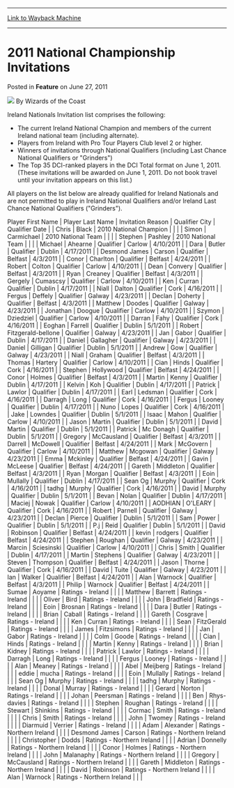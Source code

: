 
---
[Link to Wayback Machine](https://web.archive.org/web/20220520172936/https://magic.wizards.com/en/articles/archive/feature/2011-national-championship-invitations-2011-06-27)

[_metadata_:wayback_url]:- "https://magic.wizards.com/en/articles/archive/feature/2011-national-championship-invitations-2011-06-27"
[_metadata_:wayback_raw_url]:- "https://web.archive.org/web/20220520172936id_/https://magic.wizards.com/en/articles/archive/feature/2011-national-championship-invitations-2011-06-27"
[_metadata_:wayback_capture_timestamp]:- "2022-05-20 17:29:36+00:00"
[_metadata_:publish_date]:- "2011-06-27"
[_metadata_:description]:- "Ireland Nationals Invitation list comprises the following:The current Ireland National Champion and members of the current Ireland national team (including alternate). Players from Ireland with Pro Tour Players Club level 2 or higher. Winners of invitations through National Qualifiers (including Last Chance National Qualifiers or `Grinders`) The Top 35 DCI-ranked players in"
[_metadata_:generator]:- "Drupal 7 (http://drupal.org)"
---


2011 National Championship Invitations
======================================



 Posted in **Feature**
 on June 27, 2011 






![](https://media.magic.wizards.com/styles/auth_small/public/images/person/wizards_author.jpg)
By Wizards of the Coast











Ireland Nationals Invitation list comprises the following:

* The current Ireland National Champion and members of the current Ireland national team (including alternate).
* Players from Ireland with Pro Tour Players Club level 2 or higher.
* Winners of invitations through National Qualifiers (including Last Chance National Qualifiers or "Grinders")
* The Top 35 DCI-ranked players in the DCI Total format on June 1, 2011. (These invitations will be awarded on June 1, 2011. Do not book travel until your invitation appears on this list.)

All players on the list below are already qualified for Ireland Nationals and are not permitted to play in Ireland National Qualifiers and/or Ireland Last Chance National Qualifiers ("Grinders").



 Player First Name |
 Player Last Name |
 Invitation Reason |
 Qualifier City |
 Qualifier Date |
| Chris | Black | 2010 National Champion |  |  |
| Simon | Carmichael | 2010 National Team |  |  |
| Stephen | Pashley | 2010 National Team |  |  |
| Michael | Ahearne | Qualifier | Carlow | 4/10/2011 |
| Dara | Butler | Qualifier | Dublin | 4/17/2011 |
| Desmond James | Carson | Qualifier | Belfast | 4/3/2011 |
| Conor | Charlton | Qualifier | Belfast | 4/24/2011 |
| Robert | Colton | Qualifier | Carlow | 4/10/2011 |
| Dean | Convery | Qualifier | Belfast | 4/3/2011 |
| Ryan | Creaney | Qualifier | Belfast | 4/3/2011 |
| Gergely | Cumascsy | Qualifier | Carlow | 4/10/2011 |
| Ken | Curran | Qualifier | Dublin | 4/17/2011 |
| Niall | Dalton | Qualifier | Cork | 4/16/2011 |
| Fergus | Deffely | Qualifier | Galway | 4/23/2011 |
| Declan | Doherty | Qualifier | Belfast | 4/3/2011 |
| Matthew | Doodes | Qualifier | Galway | 4/23/2011 |
| Jonathan | Doogue | Qualifier | Carlow | 4/10/2011 |
| Szymon | Dziedziel | Qualifier | Carlow | 4/10/2011 |
| Darran | Fahy | Qualifier | Cork | 4/16/2011 |
| Eoghan | Farrell | Qualifier | Dublin | 5/1/2011 |
| Robert | Fitzgerald-bellone | Qualifier | Galway | 4/23/2011 |
| Jan | Gabor | Qualifier | Dublin | 4/17/2011 |
| Daniel | Gallagher | Qualifier | Galway | 4/23/2011 |
| Daniel | Gilligan | Qualifier | Dublin | 5/1/2011 |
| Andrew | Gow | Qualifier | Galway | 4/23/2011 |
| Niall | Graham | Qualifier | Belfast | 4/3/2011 |
| Thomas | Hartery | Qualifier | Carlow | 4/10/2011 |
| Cian | Hinds | Qualifier | Cork | 4/16/2011 |
| Stephen | Hollywood | Qualifier | Belfast | 4/24/2011 |
| Conor | Holmes | Qualifier | Belfast | 4/3/2011 |
| Martin | Kenny | Qualifier | Dublin | 4/17/2011 |
| Kelvin | Koh | Qualifier | Dublin | 4/17/2011 |
| Patrick | Lawlor | Qualifier | Dublin | 4/17/2011 |
| Earl | Ledsman | Qualifier | Cork | 4/16/2011 |
| Darragh | Long | Qualifier | Cork | 4/16/2011 |
| Fergus | Looney | Qualifier | Dublin | 4/17/2011 |
| Nuno | Lopes | Qualifier | Cork | 4/16/2011 |
| Jake | Lowndes | Qualifier | Dublin | 5/1/2011 |
| Isaac | Mahon | Qualifier | Carlow | 4/10/2011 |
| Jason | Martin | Qualifier | Dublin | 5/1/2011 |
| David | Martin | Qualifier | Dublin | 5/1/2011 |
| Patrick | Mc Donagh | Qualifier | Dublin | 5/1/2011 |
| Gregory | McCausland | Qualifier | Belfast | 4/3/2011 |
| Darrell | McDowell | Qualifier | Belfast | 4/24/2011 |
| Mark | McGovern | Qualifier | Carlow | 4/10/2011 |
| Matthew | Mcgowan | Qualifier | Galway | 4/23/2011 |
| Emma | Mckinley | Qualifier | Belfast | 4/24/2011 |
| Gavin | McLeese | Qualifier | Belfast | 4/24/2011 |
| Gareth | Middleton | Qualifier | Belfast | 4/3/2011 |
| Ryan | Morgan | Qualifier | Belfast | 4/3/2011 |
| Eoin | Mullally | Qualifier | Dublin | 4/17/2011 |
| Sean Og | Murphy | Qualifier | Cork | 4/16/2011 |
| tadhg | Murphy | Qualifier | Cork | 4/16/2011 |
| David | Murphy | Qualifier | Dublin | 5/1/2011 |
| Bevan | Nolan | Qualifier | Dublin | 4/17/2011 |
| Maciej | Nowak | Qualifier | Carlow | 4/10/2011 |
| AODHIAN | O'LEARY | Qualifier | Cork | 4/16/2011 |
| Robert | Parnell | Qualifier | Galway | 4/23/2011 |
| Declan | Pierce | Qualifier | Dublin | 5/1/2011 |
| Sam | Power | Qualifier | Dublin | 5/1/2011 |
| P.j | Reid | Qualifier | Dublin | 5/1/2011 |
| David | Robinson | Qualifier | Belfast | 4/24/2011 |
| kevin | rodgers | Qualifier | Belfast | 4/24/2011 |
| Stephen | Roughan | Qualifier | Galway | 4/23/2011 |
| Marcin | Sciesinski | Qualifier | Carlow | 4/10/2011 |
| Chris | Smith | Qualifier | Dublin | 4/17/2011 |
| Martin | Stephens | Qualifier | Galway | 4/23/2011 |
| Steven | Thompson | Qualifier | Belfast | 4/24/2011 |
| Jason | Thorne | Qualifier | Cork | 4/16/2011 |
| David | Tuite | Qualifier | Galway | 4/23/2011 |
| Ian | Walker | Qualifier | Belfast | 4/24/2011 |
| Alan | Warnock | Qualifier | Belfast | 4/3/2011 |
| Philip | Warnock | Qualifier | Belfast | 4/24/2011 |
| Sumae | Aoyame | Ratings - Ireland |  |  |
| Matthew | Barrett | Ratings - Ireland |  |  |
| Oliver | Bird | Ratings - Ireland |  |  |
| John | Bradfield | Ratings - Ireland |  |  |
| Eoin | Brosnan | Ratings - Ireland |  |  |
| Dara | Butler | Ratings - Ireland |  |  |
| Brian | Caball | Ratings - Ireland |  |  |
| Gareth | Cosgrave | Ratings - Ireland |  |  |
| Ken | Curran | Ratings - Ireland |  |  |
| Sean | FitzGerald | Ratings - Ireland |  |  |
| James | Fitzsimons | Ratings - Ireland |  |  |
| Jan | Gabor | Ratings - Ireland |  |  |
| Colm | Goode | Ratings - Ireland |  |  |
| Cian | Hinds | Ratings - Ireland |  |  |
| Martin | Kenny | Ratings - Ireland |  |  |
| Brian | Kidney | Ratings - Ireland |  |  |
| Patrick | Lawlor | Ratings - Ireland |  |  |
| Darragh | Long | Ratings - Ireland |  |  |
| Fergus | Looney | Ratings - Ireland |  |  |
| Alan | Meaney | Ratings - Ireland |  |  |
| Abel | Meijberg | Ratings - Ireland |  |  |
| eddie | mucha | Ratings - Ireland |  |  |
| Eoin | Mullally | Ratings - Ireland |  |  |
| Sean Og | Murphy | Ratings - Ireland |  |  |
| tadhg | Murphy | Ratings - Ireland |  |  |
| Donal | Murray | Ratings - Ireland |  |  |
| Gerard | Norton | Ratings - Ireland |  |  |
| Johan | Peersman | Ratings - Ireland |  |  |
| Ben | Rhys-davies | Ratings - Ireland |  |  |
| Stephen | Roughan | Ratings - Ireland |  |  |
| Stewart | Shinkins | Ratings - Ireland |  |  |
| Cormac | Smith | Ratings - Ireland |  |  |
| Chris | Smith | Ratings - Ireland |  |  |
| John | Twomey | Ratings - Ireland |  |  |
| Diarmuid | Verrier | Ratings - Ireland |  |  |
| Adam | Alexander | Ratings - Northern Ireland |  |  |
| Desmond James | Carson | Ratings - Northern Ireland |  |  |
| Christopher | Dodds | Ratings - Northern Ireland |  |  |
| Adrian | Donnelly | Ratings - Northern Ireland |  |  |
| Conor | Holmes | Ratings - Northern Ireland |  |  |
| John | Malanaphy | Ratings - Northern Ireland |  |  |
| Gregory | McCausland | Ratings - Northern Ireland |  |  |
| Gareth | Middleton | Ratings - Northern Ireland |  |  |
| David | Robinson | Ratings - Northern Ireland |  |  |
| Alan | Warnock | Ratings - Northern Ireland |  |  |







